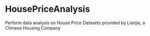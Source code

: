 # HousePriceAnalysis
Perform data analysis on House Price Datasets provided by Lianjia, a Chinese Housing Company
